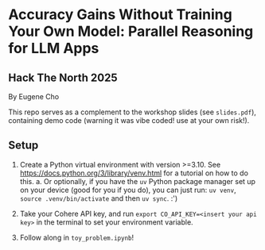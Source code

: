 # Accuracy Gains Without Training Your Own Model: Parallel Reasoning for LLM Apps
## Hack The North 2025
By Eugene Cho

This repo serves as a complement to the workshop slides (see `slides.pdf`), containing demo code (warning it was vibe coded! use at your own risk!).


## Setup
1. Create a Python virtual environment with version >=3.10. See https://docs.python.org/3/library/venv.html for a tutorial on how to do this.
a. Or optionally, if you have the `uv` Python package manager set up on your device (good for you if you do), you can just run: `uv venv`, `source .venv/bin/activate` and then `uv sync`. :')

2. Take your Cohere API key, and run `export CO_API_KEY=<insert your api key>` in the terminal to set your environment variable.

3. Follow along in `toy_problem.ipynb`!
